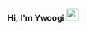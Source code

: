 ### Hi, I'm Ywoogi <img src="https://media.giphy.com/media/hvRJCLFzcasrR4ia7z/giphy.gif" width="25px">

<!---
ywoogi/ywoogi is a ✨ special ✨ repository because its `README.md` (this file) appears on your GitHub profile.
You can click the Preview link to take a look at your changes.
--->

